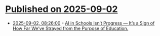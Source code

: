 # [Published on 2025-09-02](index.md)

* [2025-09-02, 08:26:00](https://soylentnews.org/article.pl?sid=25/09/01/0018253&from=rss) - [AI in Schools Isn’t Progress — It’s a Sign of How Far We’ve Strayed from the Purpose of Education.](https://soylentnews.org/article.pl?sid=25/09/01/0018253&from=rss)
